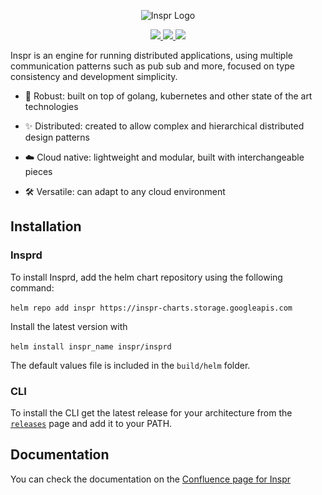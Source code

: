 <p align="center">
    <img 
        srcset="./docs/img/logo.png, ./docs/img/logo@2x.png, ./docs/img/logo@3x.png "
        src="./docs/img/logo.png" 
        width="128" 
        title="Inspr Logo">
</p>

<p align="center">
    <a href="https://godoc.org/github.com/inspr/inspr">
        <img src="https://godoc.org/github.com/inspr/inspr?status.svg">
    </a>
    <a href="https://goreportcard.com/badge/github.com/inspr/inspr">
        <img src="https://goreportcard.com/badge/github.com/inspr/inspr">
    </a>
    <a href="https://codecov.io/gh/inspr/inspr">
        <img src="https://codecov.io/gh/inspr/inspr/branch/develop/graph/badge.svg?token=C8SPTHPXMG">
    </a>
</p>

Inspr is an engine for running distributed applications, using multiple communication patterns such as pub sub and more, focused on type consistency and development simplicity.

- :muscle: Robust: built on top of golang, kubernetes and other state of the art technologies

- :sparkles: Distributed: created to allow complex and hierarchical distributed design patterns

- :cloud: Cloud native: lightweight and modular, built with interchangeable pieces

- :hammer_and_wrench: Versatile: can adapt to any cloud environment

## Installation

### Insprd

To install Insprd, add the helm chart repository using the following command:

`helm repo add inspr https://inspr-charts.storage.googleapis.com`

Install the latest version with

`helm install inspr_name inspr/insprd`

The default values file is included in the `build/helm` folder.

### CLI

To install the CLI get the latest release for your architecture from the [`releases`](https://github.com/inspr/inspr/releases) page and add it to your PATH.

## Documentation

You can check the documentation on the [Confluence page for Inspr](https://inspr.atlassian.net/wiki/spaces/INX/overview)

